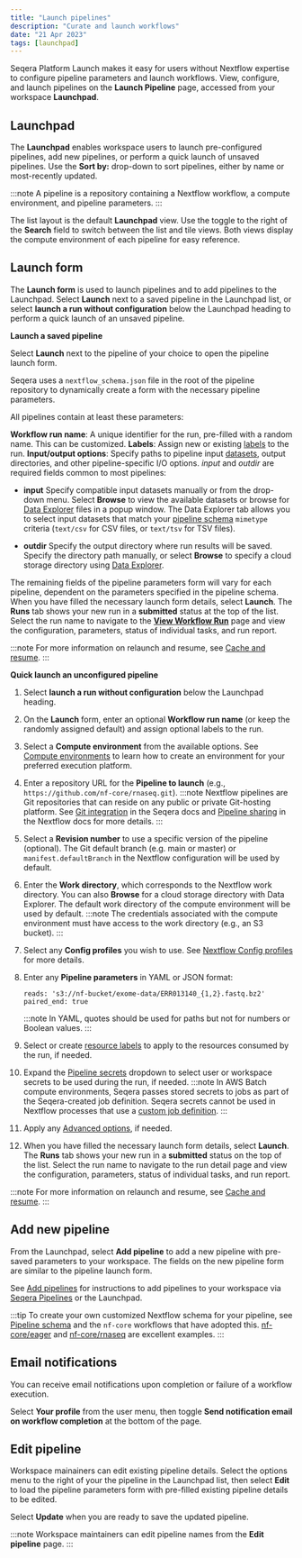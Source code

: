 ```yaml
---
title: "Launch pipelines"
description: "Curate and launch workflows"
date: "21 Apr 2023"
tags: [launchpad]
---
```


Seqera Platform Launch makes it easy for users without Nextflow expertise to configure pipeline parameters and launch workflows. View, configure, and launch pipelines on the **Launch Pipeline** page, accessed from your workspace **Launchpad**.

## Launchpad

The **Launchpad** enables workspace users to launch pre-configured pipelines, add new pipelines, or perform a quick launch of unsaved pipelines. Use the **Sort by:** drop-down to sort pipelines, either by name or most-recently updated.

:::note
A pipeline is a repository containing a Nextflow workflow, a compute environment, and pipeline parameters.
:::

The list layout is the default **Launchpad** view. Use the toggle to the right of the **Search** field to switch between the list and tile views. Both views display the compute environment of each pipeline for easy reference.

## Launch form

The **Launch form** is used to launch pipelines and to add pipelines to the Launchpad. Select **Launch** next to a saved pipeline in the Launchpad list, or select **launch a run without configuration** below the Launchpad heading to perform a quick launch of an unsaved pipeline.

**Launch a saved pipeline**

Select **Launch** next to the pipeline of your choice to open the pipeline launch form.

Seqera uses a `nextflow_schema.json` file in the root of the pipeline repository to dynamically create a form with the necessary pipeline parameters.

All pipelines contain at least these parameters:

**Workflow run name**: A unique identifier for the run, pre-filled with a random name. This can be customized.
**Labels**: Assign new or existing [labels](../labels/overview) to the run.
**Input/output options**: Specify paths to pipeline input [datasets](../data/datasets), output directories, and other pipeline-specific I/O options. _input_ and _outdir_ are required fields common to most pipelines:

- **input**
Specify compatible input datasets manually or from the drop-down menu. Select **Browse** to view the available datasets or browse for [Data Explorer](../data/data-explorer) files in a popup window. The Data Explorer tab allows you to select input datasets that match your [pipeline schema](../pipeline-schema/overview) `mimetype` criteria (`text/csv` for CSV files, or `text/tsv` for TSV files).

- **outdir**
Specify the output directory where run results will be saved. Specify the directory path manually, or select **Browse** to specify a cloud storage directory using [Data Explorer](../data/data-explorer).

The remaining fields of the pipeline parameters form will vary for each pipeline, dependent on the parameters specified in the pipeline schema. When you have filled the necessary launch form details, select **Launch**. The **Runs** tab shows your new run in a **submitted** status at the top of the list. Select the run name to navigate to the [**View Workflow Run**](../monitoring/run-details) page and view the configuration, parameters, status of individual tasks, and run report.

:::note
For more information on relaunch and resume, see [Cache and resume](./cache-resume).
:::

**Quick launch an unconfigured pipeline**

1. Select **launch a run without configuration** below the Launchpad heading.
1. On the **Launch** form, enter an optional **Workflow run name** (or keep the randomly assigned default) and assign optional labels to the run.
1. Select a **Compute environment** from the available options. See [Compute environments](../compute-envs/overview) to learn how to create an environment for your preferred execution platform.
1. Enter a repository URL for the **Pipeline to launch** (e.g., `https://github.com/nf-core/rnaseq.git`).
    :::note
    Nextflow pipelines are Git repositories that can reside on any public or private Git-hosting platform. See [Git integration](../git/overview) in the Seqera docs and [Pipeline sharing](https://www.nextflow.io/docs/latest/sharing.html) in the Nextflow docs for more details.
    :::
1. Select a **Revision number** to use a specific version of the pipeline (optional). The Git default branch (e.g. main or master) or `manifest.defaultBranch` in the Nextflow configuration will be used by default.
1. Enter the **Work directory**, which corresponds to the Nextflow work directory. You can also **Browse** for a cloud storage directory with Data Explorer. The default work directory of the compute environment will be used by default.
    :::note
    The credentials associated with the compute environment must have access to the work directory (e.g., an S3 bucket).
    :::
1. Select any **Config profiles** you wish to use. See [Nextflow Config profiles](https://www.nextflow.io/docs/latest/config.html#config-profiles) for more details.
1. Enter any **Pipeline parameters** in YAML or JSON format:
    ```
    reads: 's3://nf-bucket/exome-data/ERR013140_{1,2}.fastq.bz2'
    paired_end: true
    ```

    :::note
    In YAML, quotes should be used for paths but not for numbers or Boolean values.
    :::
1. Select or create [resource labels](../resource-labels/overview) to apply to the resources consumed by the run, if needed.
1. Expand the [Pipeline secrets](../secrets/overview) dropdown to select user or workspace secrets to be used during the run, if needed.
    :::note 
    In AWS Batch compute environments, Seqera passes stored secrets to jobs as part of the Seqera-created job definition. Seqera secrets cannot be used in Nextflow processes that use a [custom job definition](https://www.nextflow.io/docs/latest/aws.html#custom-job-definition). 
    :::
1. Apply any [Advanced options](./advanced), if needed.
1. When you have filled the necessary launch form details, select **Launch**. The **Runs** tab shows your new run in a **submitted** status on the top of the list. Select the run name to navigate to the run detail page and view the configuration, parameters, status of individual tasks, and run report.

:::note
For more information on relaunch and resume, see [Cache and resume](./cache-resume).
:::

## Add new pipeline

From the Launchpad, select **Add pipeline** to add a new pipeline with pre-saved parameters to your workspace. The fields on the new pipeline form are similar to the pipeline launch form.

See [Add pipelines](../getting-started/quickstart-demo/add-pipelines) for instructions to add pipelines to your workspace via [Seqera Pipelines](https://seqera.io/pipelines) or the Launchpad.

:::tip
To create your own customized Nextflow schema for your pipeline, see [Pipeline schema](../pipeline-schema/overview) and the `nf-core` workflows that have adopted this. [nf-core/eager](https://github.com/nf-core/eager/blob/2.3.3/nextflow_schema.json) and [nf-core/rnaseq](https://github.com/nf-core/rnaseq/blob/3.0/nextflow_schema.json) are excellent examples.
:::

## Email notifications

You can receive email notifications upon completion or failure of a workflow execution.

Select **Your profile** from the user menu, then toggle **Send notification email on workflow completion** at the bottom of the page.

## Edit pipeline

Workspace mainainers can edit existing pipeline details. Select the options menu to the right of your the pipeline in the Launchpad list, then select **Edit** to load the pipeline parameters form with pre-filled existing pipeline details to be edited.

Select **Update** when you are ready to save the updated pipeline.

:::note
Workspace maintainers can edit pipeline names from the **Edit pipeline** page.
:::
